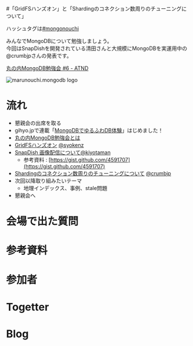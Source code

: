 #「GridFSハンズオン」と「Shardingのコネクション数周りのチューニングについて」

ハッシュタグは[#mongonouchi](https://twitter.com/search?q=%23mongonouchi&src=hash)

みんなでMongoDBについて勉強しましょう。  
今回はSnapDishを開発されている清田さんと大規模にMongoDBを実運用中の@crumbjpさんの発表です。

[丸の内MongoDB勉強会 #6 - ATND](http://atnd.org/events/35409)

![marunouchi.mongodb logo](http://syokenz.github.com/marunouchi-mongodb/images/mongodb_logo.png)


# 流れ
* 懇親会の出席を取る
* gihyo.jpで連載「[MongoDBでゆるふわDB体験](http://gihyo.jp/dev/serial/01/mongodb)」はじめました！
* [丸の内MongoDB勉強会とは](http://syokenz.github.com/slides/mongonouchi/)
* [GridFSハンズオン](https://github.com/syokenz/marunouchi-mongodb/tree/master/20130123/GridFS) [@syokenz](http://twitter.com/syokenz)
* [SnapDish 画像配信について](http://www.slideshare.net/FumikazuKiyota/snapdis)[@kiyotaman](http://twitter.com/kiyotaman)
  * 参考資料 : [https://gist.github.com/4591707](https://gist.github.com/4591707)
* [Shardingのコネクション数周りのチューニングについて](http://www.slideshare.net/crumbjp/sharding-mongo) [@crumbjp](http://twitter.com/crumbjp)
* 次回以降取り組みたいテーマ
  * 地理インデックス、事例、stale問題
* 懇親会へ


# 会場で出た質問


# 参考資料


# 参加者


# Togetter

# Blog
